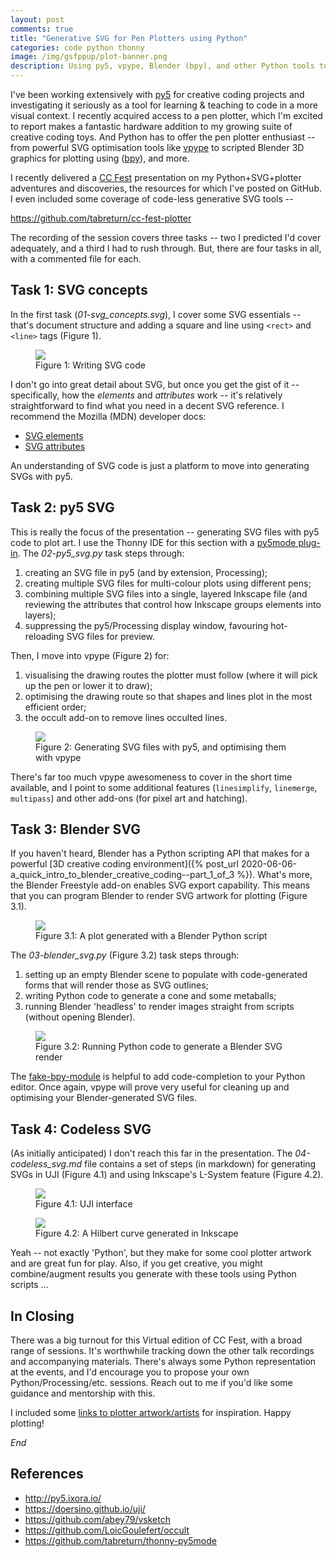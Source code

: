 ```yaml
---
layout: post
comments: true
title: "Generative SVG for Pen Plotters using Python"
categories: code python thonny
image: /img/gsfppup/plot-banner.png
description: Using py5, vpype, Blender (bpy), and other Python tools to generate plotter art.
---
```


I've been working extensively with [py5](http://py5.ixora.io/) for creative coding projects and investigating it seriously as a tool for learning & teaching to code in a more visual context. I recently acquired access to a pen plotter, which I'm excited to report makes a fantastic hardware addition to my growing suite of creative coding toys. And Python has to offer the pen plotter enthusiast -- from powerful SVG optimisation tools like [vpype](https://github.com/abey79/vpype) to scripted Blender 3D graphics for plotting using ([bpy](https://docs.blender.org/manual/en/latest/advanced/scripting/index.html)), and more.

I recently delivered a [CC Fest](https://ccfest.rocks/) presentation on my Python+SVG+plotter adventures and discoveries, the resources for which I've posted on GitHub. I even included some coverage of code-less generative SVG tools --

https://github.com/tabreturn/cc-fest-plotter

The recording of the session covers three tasks -- two I predicted I'd cover adequately, and a third I had to rush through. But, there are four tasks in all, with a commented file for each.



## Task 1: SVG concepts

In the first task (*01-svg_concepts.svg*), I cover some SVG essentials -- that's document structure and adding a square and line using `<rect>` and `<line>` tags (Figure 1).

<figure>
<img src="{{ site.url }}/img/gsfppup/task-1-svg.png" class="fullwidth" />
<figcaption>Figure 1: Writing SVG code</figcaption>
</figure>

I don't go into great detail about SVG, but once you get the gist of it -- specifically, how the *elements* and *attributes* work -- it's relatively straightforward to find what you need in a decent SVG reference. I recommend the Mozilla (MDN) developer docs:

* [SVG elements](https://developer.mozilla.org/docs/Web/SVG/Element#svg_elements_by_category)
* [SVG attributes](https://developer.mozilla.org/docs/Web/SVG/Attribute#svg_attributes_by_category)

An understanding of SVG code is just a platform to move into generating SVGs with py5.


## Task 2: py5 SVG

This is really the focus of the presentation -- generating SVG files with py5 code to plot art. I use the Thonny IDE for this section with a [py5mode plug-in](https://pypi.org/project/thonny-py5mode/). The *02-py5_svg.py* task steps through:

1. creating an SVG file in py5 (and by extension, Processing);
2. creating multiple SVG files for multi-colour plots using different pens;
3. combining multiple SVG files into a single, layered Inkscape file (and reviewing the attributes that control how Inkscape groups elements into layers);
4. suppressing the py5/Processing display window, favouring hot-reloading SVG files for preview.

Then, I move into vpype (Figure 2) for:

1. visualising the drawing routes the plotter must follow (where it will pick up the pen or lower it to draw);
2. optimising the drawing route so that shapes and lines plot in the most efficient order;
3. the occult add-on to remove lines occulted lines.

<figure>
<img src="{{ site.url }}/img/gsfppup/task-2-py5.png" class="fullwidth" />
<figcaption>Figure 2: Generating SVG files with py5, and optimising them with vpype</figcaption>
</figure>

There's far too much vpype awesomeness to cover in the short time available, and I point to some additional features (`linesimplify`, `linemerge`, `multipass`) and other add-ons (for pixel art and hatching).


## Task 3: Blender SVG

If you haven't heard, Blender has a Python scripting API that makes for a powerful [3D creative coding environment]({% post_url 2020-06-06-a_quick_intro_to_blender_creative_coding--part_1_of_3 %}). What's more, the Blender Freestyle add-on enables SVG export capability. This means that you can program Blender to render SVG artwork for plotting (Figure 3.1).

<figure>
<img src="{{ site.url }}/img/gsfppup/plot-blender.png" class="fullwidth" />
<figcaption>Figure 3.1: A plot generated with a Blender Python script</figcaption>
</figure>

The *03-blender_svg.py* (Figure 3.2) task steps through:

1. setting up an empty Blender scene to populate with code-generated forms that will render those as SVG outlines;
2. writing Python code to generate a cone and some metaballs;
3. running Blender 'headless' to render images straight from scripts (without opening Blender).

<figure>
<img src="{{ site.url }}/img/gsfppup/task-3-bpy.png" class="fullwidth" />
<figcaption>Figure 3.2: Running Python code to generate a Blender SVG render</figcaption>
</figure>

The [fake-bpy-module](https://pypi.org/project/fake-bpy-module-2.90/) is helpful to add code-completion to your Python editor. Once again, vpype will prove very useful for cleaning up and optimising your Blender-generated SVG files.


## Task 4: Codeless SVG

(As initially anticipated) I don't reach this far in the presentation. The *04-codeless_svg.md* file contains a set of steps (in markdown) for generating SVGs in UJI (Figure 4.1) and using Inkscape's L-System feature (Figure 4.2).

<figure>
<img src="{{ site.url }}/img/gsfppup/task-4-uji.png" class="fullwidth" />
<figcaption>Figure 4.1: UJI interface</figcaption>
</figure>

<figure>
<img src="{{ site.url }}/img/gsfppup/task-4-inkscape.png" class="fullwidth" />
<figcaption>Figure 4.2: A Hilbert curve generated in Inkscape</figcaption>
</figure>

Yeah -- not exactly 'Python', but they make for some cool plotter artwork and are great fun for play. Also, if you get creative, you might combine/augment results you generate with these tools using Python scripts ... 


## In Closing

There was a big turnout for this Virtual edition of CC Fest, with a broad range of sessions. It's worthwhile tracking down the other talk recordings and accompanying materials. There's always some Python representation at the events, and I'd encourage you to propose your own Python/Processing/etc. sessions. Reach out to me if you'd like some guidance and mentorship with this. 

I included some [links to plotter artwork/artists](https://github.com/tabreturn/cc-fest-plotter#inspiration) for inspiration. Happy plotting!

*End*


## References

* http://py5.ixora.io/
* https://doersino.github.io/uji/
* https://github.com/abey79/vsketch
* https://github.com/LoicGoulefert/occult
* https://github.com/tabreturn/thonny-py5mode
